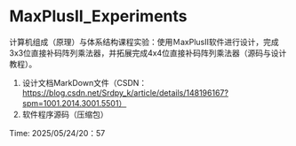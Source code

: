 # MaxPlusII_Experiments
计算机组成（原理）与体系结构课程实验：使用ＭaxPlusII软件进行设计，完成3x3位直接补码阵列乘法器，并拓展完成4x4位直接补码阵列乘法器（源码与设计教程）。
1. 设计文档MarkDown文件（CSDN：https://blog.csdn.net/Srdpy_k/article/details/148196167?spm=1001.2014.3001.5501）
2. 软件程序源码（压缩包）
   

Time: 2025/05/24/20：57 
